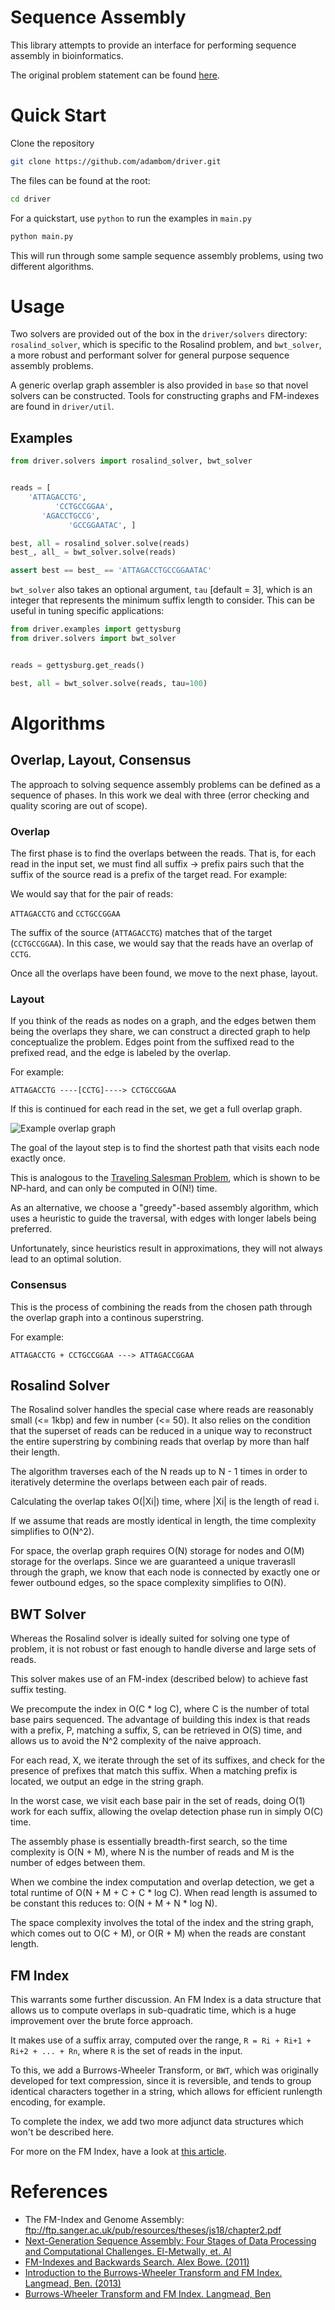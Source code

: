 Sequence Assembly
=================

This library attempts to provide an interface for performing sequence assembly in 
bioinformatics.

The original problem statement can be found [here](http://rosalind.info/problems/long/).

# Quick Start

Clone the repository

```bash
git clone https://github.com/adambom/driver.git
```

The files can be found at the root:

```bash
cd driver
```

For a quickstart, use `python` to run the examples in `main.py`

```bash
python main.py
```

This will run through some sample sequence assembly problems, using two different algorithms.

# Usage

Two solvers are provided out of the box in the `driver/solvers` directory: `rosalind_solver`, which is specific to the Rosalind
problem, and `bwt_solver`, a more robust and performant solver for general purpose sequence
assembly problems.

A generic overlap graph assembler is also provided in `base` so that novel solvers can be constructed.
Tools for constructing graphs and FM-indexes are found in `driver/util`.

## Examples

```python
from driver.solvers import rosalind_solver, bwt_solver


reads = [
    'ATTAGACCTG',
          'CCTGCCGGAA',
       'AGACCTGCCG',
             'GCCGGAATAC', ]

best, all = rosalind_solver.solve(reads)
best_, all_ = bwt_solver.solve(reads)

assert best == best_ == 'ATTAGACCTGCCGGAATAC'
```

`bwt_solver` also takes an optional argument, `tau` [default = 3], which is an integer that represents the minimum
suffix length to consider. This can be useful in tuning specific applications:

```python
from driver.examples import gettysburg
from driver.solvers import bwt_solver


reads = gettysburg.get_reads()

best, all = bwt_solver.solve(reads, tau=100)
```

# Algorithms

## Overlap, Layout, Consensus

The approach to solving sequence assembly problems can be defined as a sequence of phases.
In this work we deal with three (error checking and quality scoring are out of scope).

### Overlap

The first phase is to find the overlaps between the reads. That is, for each read in the
input set, we must find all suffix -> prefix pairs such that the suffix of the source read
is a prefix of the target read. For example:

We would say that for the pair of reads:

`ATTAGACCTG` and `CCTGCCGGAA`

The suffix of the source (`ATTAGACCTG`) matches that of the target (`CCTGCCGGAA`). In this
case, we would say that the reads have an overlap of `CCTG`.

Once all the overlaps have been found, we move to the next phase, layout.

### Layout

If you think of the reads as nodes on a graph, and the edges betwen them being the overlaps
they share, we can construct a directed graph to help conceptualize the problem. Edges point
from the suffixed read to the prefixed read, and the edge is labeled by the overlap.

For example:

`ATTAGACCTG ----[CCTG]----> CCTGCCGGAA`

If this is continued for each read in the set, we get a full overlap graph.

![Example overlap graph](http://journals.plos.org/ploscompbiol/article/figure/image?download&size=large&id=info:doi/10.1371/journal.pcbi.1003345.g003)

The goal of the layout step is to find the shortest path that visits each node exactly once.

This is analogous to the [Traveling Salesman Problem](https://simple.wikipedia.org/wiki/Travelling_salesman_problem),
which is shown to be NP-hard, and can only be computed in O(N!) time.

As an alternative, we choose a "greedy"-based assembly algorithm, which uses a heuristic to guide the
traversal, with edges with longer labels being preferred.

Unfortunately, since heuristics result in approximations, they will not always lead to an optimal solution.

### Consensus

This is the process of combining the reads from the chosen path through the overlap graph into a continous
superstring.

For example:

`ATTAGACCTG + CCTGCCGGAA ---> ATTAGACCGGAA`

## Rosalind Solver

The Rosalind solver handles the special case where reads
are reasonably small (<= 1kbp) and few in number (<= 50).
It also relies on the condition that the superset of reads
can be reduced in a unique way to reconstruct the entire
superstring by combining reads that overlap by more than
half their length.

The algorithm traverses each of the N reads up to N - 1 times
in order to iteratively determine the overlaps between each pair
of reads.

Calculating the overlap takes O(|Xi|) time, where |Xi| is the
length of read i.

If we assume that reads are mostly identical in length, the time
complexity simplifies to O(N^2).

For space, the overlap graph requires O(N) storage for nodes
and O(M) storage for the overlaps. Since we are guaranteed a
unique traverasll through the graph, we know that each node
is connected by exactly one or fewer outbound edges, so the space
complexity simplifies to O(N).

## BWT Solver

Whereas the Rosalind solver is ideally suited for solving one type
of problem, it is not robust or fast enough to handle diverse and large
sets of reads.

This solver makes use of an FM-index (described below) to achieve fast 
suffix testing.

We precompute the index in O(C * log C), where C is the number of total base
pairs sequenced. The advantage of building this index is that reads with a
prefix, P, matching a suffix, S, can be retrieved in O(S) time, and allows us
to avoid the N^2 complexity of the naive approach.

For each read, X, we iterate through the set of its suffixes, and check for
the presence of prefixes that match this suffix. When a matching prefix is
located, we output an edge in the string graph.

In the worst case, we visit each base pair in the set of reads, doing O(1) work
for each suffix, allowing the ovelap detection phase run in simply O(C) time.

The assembly phase is essentially breadth-first search, so the time complexity
is O(N + M), where N is the number of reads and M is the number of edges
between them.

When we combine the index computation and overlap detection, we get a total
runtime of O(N + M + C + C * log C). When read length is assumed to be constant
this reduces to: O(N + M + N * log N).

The space complexity involves the total of the index and the string graph,
which comes out to O(C + M), or O(R + M) when the reads are constant length.

## FM Index

This warrants some further discussion. An FM Index is a data structure that allows us
to compute overlaps in sub-quadratic time, which is a huge improvement over the brute
force approach.

It makes use of a suffix array, computed over the range, `R = Ri + Ri+1 + Ri+2 + ... + Rn`,
where `R` is the set of reads in the input.

To this, we add a Burrows-Wheeler Transform, or `BWT`, which was originally developed for
text compression, since it is reversible, and tends to group identical characters together
in a string, which allows for efficient runlength encoding, for example.

To complete the index, we add two more adjunct data structures which won't be described here.

For more on the FM Index, have a look at [this article](http://alexbowe.com/fm-index/).


# References

- The FM-Index and Genome Assembly: ftp://ftp.sanger.ac.uk/pub/resources/theses/js18/chapter2.pdf
- [Next-Generation Sequence Assembly: Four Stages of Data Processing and Computational Challenges. El-Metwally, et. Al](http://journals.plos.org/ploscompbiol/article/asset?id=10.1371%2Fjournal.pcbi.1003345.PDF)
- [FM-Indexes and Backwards Search. Alex Bowe. (2011)](http://alexbowe.com/fm-index/)
- [Introduction to the Burrows-Wheeler Transform and FM Index. Langmead, Ben. (2013)](http://www.cs.jhu.edu/~langmea/resources/bwt_fm.pdf)
- [Burrows-Wheeler Transform and FM Index. Langmead, Ben](https://www.cs.jhu.edu/~langmea/resources/lecture_notes/bwt_and_fm_index.pdf)

